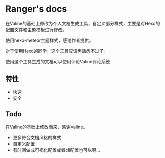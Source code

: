 # Ranger's docs

在Valine的基础上修改为个人文档生成工具，自定义部分样式，主要是对Hexo的配置文件和主题模板进行修改。

使用hexo-meteor主题样式，感谢作者提供。

对于使用Hexo的同学，这个工具应该再熟悉不过了。

使用这个工具生成的文档可以使用评论Valine评论系统


## 特性

- 快速
- 安全

## Todo

在Valine的基础上修改而来，感谢Valine。
- 更多符合文档风格的样式
- 自定义配置
- 有时间做成可视化配置或者cli配置也可以啊...





